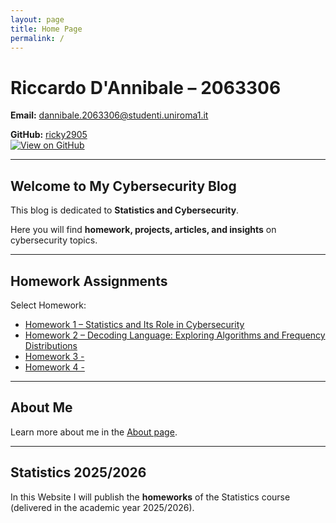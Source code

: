 ```yaml
---
layout: page
title: Home Page
permalink: /
---
```


# Riccardo D'Annibale – 2063306

**Email:** [dannibale.2063306@studenti.uniroma1.it](mailto:dannibale.2063301@studenti.uniroma1.it)  

**GitHub:** [ricky2905](https://github.com/ricky2905)  
[![View on GitHub](https://img.shields.io/badge/View-GitHub-181717?style=for-the-badge&logo=github)](https://github.com/ricky2905)

---

## Welcome to My Cybersecurity Blog

This blog is dedicated to **Statistics and Cybersecurity**.  

Here you will find **homework, projects, articles, and insights** on cybersecurity topics.

---

## Homework Assignments

Select Homework:

- [Homework 1 – Statistics and Its Role in Cybersecurity](/HOMEWORK/homework1/)
- [Homework 2 – Decoding Language: Exploring Algorithms and Frequency Distributions](/HOMEWORK/homework2/index.html)
- [Homework 3 - ](/HOMEWORK/homework3/index.html)
- [Homework 4 - ](/HOMEWORK/homework4/index.html)

---

## About Me

Learn more about me in the [About page](/about/).

---

## Statistics 2025/2026

In this Website I will publish the **homeworks** of the Statistics course (delivered in the academic year 2025/2026).
